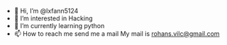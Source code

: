 - 👋 Hi, I’m @lxfann5124
- 👀 I’m interested in Hacking 
- 🌱 I’m currently learning python 
- 📫 How to reach me send me a mail 
     My mail is rohans.vilc@gmail.com

<!---
lxfann5124/lxfann5124 is a ✨ special ✨ repository because its `README.md` (this file) appears on your GitHub profile.
You can click the Preview link to take a look at your changes.
--->
